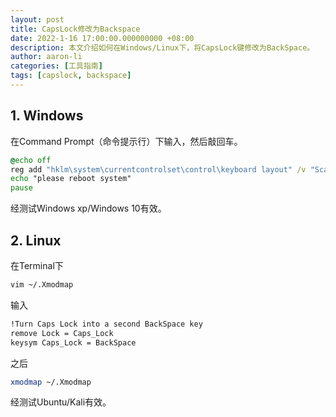 ```yaml
---
layout: post
title: CapsLock修改为Backspace
date: 2022-1-16 17:00:00.000000000 +08:00
description: 本文介绍如何在Windows/Linux下，将CapsLock键修改为BackSpace。
author: aaron-li
categories: [工具指南]
tags: [capslock, backspace]
---
```


## 1. Windows

在Command Prompt（命令提示行）下输入，然后敲回车。

```cmd
@echo off
reg add "hklm\system\currentcontrolset\control\keyboard layout" /v "ScanCode Map" /t REG_BINARY /d "0000000000000000020000000e003a0000000000" /f
echo "please reboot system"
pause
```

经测试Windows xp/Windows 10有效。

## 2. Linux

在Terminal下

```bash
vim ~/.Xmodmap
```

输入
```bash
!Turn Caps Lock into a second BackSpace key
remove Lock = Caps_Lock
keysym Caps_Lock = BackSpace
```

之后
```bash
xmodmap ~/.Xmodmap
```

经测试Ubuntu/Kali有效。
